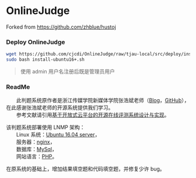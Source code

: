 # OnlineJudge

Forked from https://github.com/zhblue/hustoj

### Deploy OnlineJudge

```Bash
wget https://github.com/cjcdi/OnlineJudge/raw/tjau-local/src/deploy/install-ubuntu16%2B.sh
sudo bash install-ubuntu16+.sh
```

> 使用 admin 用户名注册后既是管理员用户

### ReadMe

&emsp;&emsp;此判题系统原作者是浙江传媒学院新媒体学院张浩斌老师（[Blog](http://www.hustoj.com)，[GitHub](https://github.com/zhblue/hustoj)），在此感谢张浩斌老师的开源系统提供我们学习。  
&emsp;&emsp;参考文献请引用[基于开放式云平台的开源在线评测系统设计与实现](http://kns.cnki.net/KCMS/detail/detail.aspx?dbcode=CJFQ&dbname=CJFD2012&filename=JSJA2012S3088&uid=WEEvREcwSlJHSldRa1FhdXNXYXJwcFhRL1Z1Q2lKUDFMNGd0TnJVVlh4bz0=$9A4hF_YAuvQ5obgVAqNKPCYcEjKensW4ggI8Fm4gTkoUKaID8j8gFw!!&v=MjgwNTExVDNxVHJXTTFGckNVUkwyZlllWm1GaURsV3IvQUx6N0JiN0c0SDlPdnJJOU5iSVI4ZVgxTHV4WVM3RGg=)。

该判题系统部署使用 LNMP 架构：  
&emsp;&emsp;Linux 系统：[Ubuntu 16.04 server](http://releases.ubuntu.com/16.04/ubuntu-16.04.5-server-amd64.iso)，  
&emsp;&emsp;服务器：[nginx](http://nginx.org/en/download.html)，  
&emsp;&emsp;数据库：[MySql](https://www.mysql.com/)，  
&emsp;&emsp;网站语言：[PHP](http://php.net/)。

在原系统的基础上，增加结果填空题和代码填空题，并修复少许 bug。
